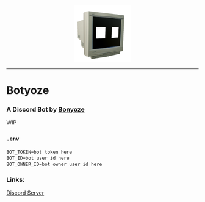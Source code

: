 <p align="center">
  <img width="150" height="150" src="https://raw.githubusercontent.com/Bonyoze/discordjs-botyoze/main/src/assets/bot_icon.png">
</p>

---
# Botyoze
### A Discord Bot by [Bonyoze](https://github.com/bonyoze)

WIP

### `.env`
```
BOT_TOKEN=bot token here
BOT_ID=bot user id here
BOT_OWNER_ID=bot owner user id here
```

### Links:
[Discord Server](https://discord.gg/hnf57sjJDP)
